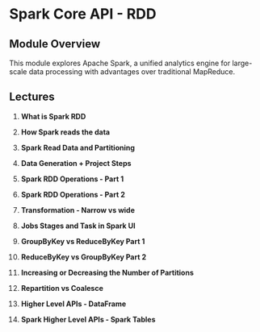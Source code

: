 # Spark Core API - RDD

## Module Overview

This module explores Apache Spark, a unified analytics engine for large-scale data processing with advantages over traditional MapReduce.

## Lectures

1. **What is Spark RDD**

2. **How Spark reads the data**

3. **Spark Read Data and Partitioning**

4. **Data Generation + Project Steps**

5. **Spark RDD Operations - Part 1**

6. **Spark RDD Operations - Part 2**

7. **Transformation - Narrow vs wide**

8. **Jobs Stages and Task in Spark UI**

9. **GroupByKey vs ReduceByKey Part 1**

10. **ReduceByKey vs GroupByKey Part 2**

11. **Increasing or Decreasing the Number of Partitions**

12. **Repartition vs Coalesce**

13. **Higher Level APIs - DataFrame**

14. **Spark Higher Level APIs - Spark Tables**

